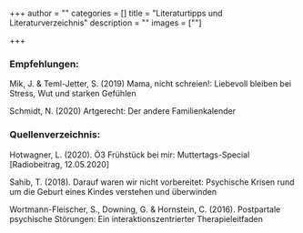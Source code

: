 +++
author = ""
categories = []
title = "Literaturtipps und Literaturverzeichnis"
description = ""
images = [""]

+++

### Empfehlungen:
Mik, J. & Teml-Jetter, S. (2019) Mama, nicht schreien!: Liebevoll bleiben bei Stress, Wut und starken Gefühlen

Schmidt, N. (2020) Artgerecht: Der andere Familienkalender

### Quellenverzeichnis:

Hotwagner, L. (2020). Ö3 Frühstück bei mir: Muttertags-Special [Radiobeitrag, 12.05.2020]

Sahib, T. (2018). Darauf waren wir nicht vorbereitet: Psychische Krisen rund um die Geburt eines Kindes verstehen und überwinden

Wortmann-Fleischer, S., Downing, G. & Hornstein, C. (2016). Postpartale psychische Störungen: Ein interaktionszentrierter Therapieleitfaden


